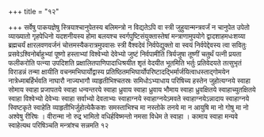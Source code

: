 +++
title = "१२"

+++
सर्वेषु पाकयज्ञेषु स्त्रियाश्चानुपेतस्य बलिमन्त्रो न विद्यतेऽपि
वा स्त्री जुहुयान्मन्त्रवर्जं न चानुपेत उपेतो व्याख्यातो गृहपेधिनो
यदशनीयस्य होमा बलयश्च स्वर्गपुष्टिसंयुक्तास्तेषां मन्त्राणामुपयोगे
द्वादशाहमधःशय्या ब्रह्मचर्यं क्षारलवणवर्जनं चोत्तमस्यैकरात्रमुपवासः
स्त्री वैश्वदेवं निर्वपेद्युक्तो वा स्वयं निर्वपेद्देवस्य त्वा सवितुः
प्रसवेऽश्विनोर्बाहुभ्यां पूष्णो हस्ताभ्यां विश्वेभ्यो देवेभ्यो जुष्टं
निर्वपामीति त्रिर्यजुषा तूष्णीं चतुर्थं पत्नी प्रयता फलीकरोति पत्न्या
उपदिशति प्रक्षालितपाणिपादाधिश्रयीत शृतं वेदयीत भूतमिति भर्तुः
प्रतिवेदयते तत्सुभृतं विराडन्नं तन्मा क्षायीति
वचनमभिघार्योद्वास्य
प्रतिष्ठितमभिघार्योपरिष्टादद्भिर्मार्जयित्वाधस्ताद्गोमयेन
नात्रेध्माबर्हिर्भवति नाघारौ नाज्यभागौ व्याहृतीभिश्चतस्रः समिधोऽभ्याधाय
परिषिच्य हस्तेन जुहोत्यग्नये स्वाहा सोमाय स्वाहा प्रजापतये स्वाहा
धन्वन्तरये स्वाहा ध्रुवाय स्वाहा ध्रुवाय भौमाय स्वाहा
ध्रुवक्षितये स्वाहाच्युतक्षितये स्वाहा विश्वेभ्यो देवेभ्यः
स्वाहा सर्वाभ्यो देवताभ्यः स्वाहाग्नये स्वाहाग्नयेऽमवते
स्वाहाग्नयेऽन्नादाय स्वाहाग्नये स्विष्टकृते स्वाहेति
व्याहृतीभिर्जुहोत्येकैकशः समस्ताभिश्च मा नस्तोके तनये मा न आयुषि मा
नो गोषु मा नो अश्वेषु रीरिषः । वीरान्मा नो रुद्र भामितो
वधिर्हविष्मन्तो नमसा विधेम ते स्वाहा ।
कामाय स्वाहा मन्यवे स्वाहेत्यथ परिषिञ्चति मन्त्रांश्च सन्नमति १२
